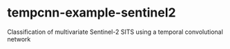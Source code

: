 # tempcnn-example-sentinel2
Classification of multivariate Sentinel-2 SITS using a temporal convolutional network
